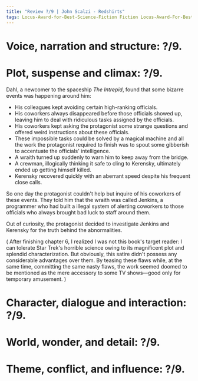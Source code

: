 ```yaml
---
title: "Review ?/9 | John Scalzi - Redshirts"
tags: Locus-Award-for-Best-Science-Fiction Fiction Locus-Award-For-Best-Science-Fiction Tor-Books 2012 science-fiction Hugo-Award-for-Best-Novel Hugo-Award-for-Best-Novel2013 Novel Locus-Award-for-Best-Science-Fiction2013
---
```


# Voice, narration and structure: ?/9.



# Plot, suspense and climax: ?/9. 
Dahl, a newcomer to the spaceship *The Intrepid*, found that some bizarre events was happening around him:

+ His colleagues kept avoiding certain high-ranking officials.
+ His coworkers always disappeared before those officials showed up, leaving him to deal with ridiculous tasks assigned by the officials. 
+ His coworkers kept asking the protagonist some strange questions and offered weird instructions about these officials.
+ These impossible tasks could be solved by a magical machine and all the work the protagonist required to finish was to spout some gibberish to accentuate the officials' intelligence.
+ A wraith turned up suddenly to warn him to keep away from the bridge.
+ A crewman, illogically thinking it safe to cling to Kerensky, ultimately ended up getting himself killed.
+ Kerensky recovered quickly with an aberrant speed despite his frequent close calls.

So one day the protagonist couldn't help but inquire of his coworkers of these events. They told him that the wraith was called Jenkins, a programmer who had built a illegal system of alerting coworkers to those officials who always brought bad luck to staff around them.

Out of curiosity, the protagonist decided to investigate Jenkins and Kerensky for the truth behind the abnormalities.

(
After finishing chapter 6, I realized I was not this book's target reader: I can tolerate Star Trek's horrible science owing to its magnificent plot and splendid characterization. But obviously, this satire didn't possess any considerable advantages over them. By teasing these flaws while, at the same time, committing the same nasty flaws, the work seemed doomed to be mentioned as the mere accessory to some TV shows—good only for temporary amusement.
)

# Character, dialogue and interaction: ?/9. 


# World, wonder, and detail: ?/9. 



# Theme, conflict, and influence: ?/9. 



